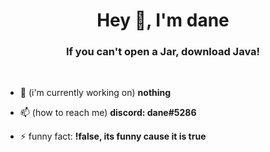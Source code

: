 <h1 align="center">Hey 👋, I'm dane</h1>
<h3 align="center">If you can't open a Jar, download Java!</h3>
<br>

- 🔭 (i'm currently working on) **nothing**

- 📫 (how to reach me) **discord: dane#5286**

- ⚡ funny fact: **!false, its funny cause it is true**
